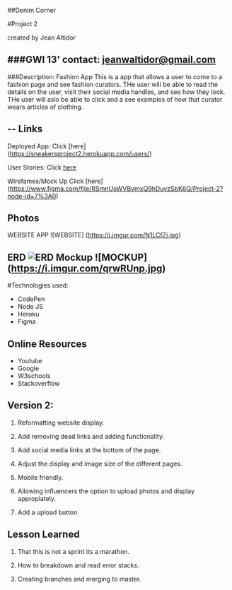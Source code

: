 ##Denim Corner

#Project 2

created by Jean Altidor

###GWI 13' contact: jeanwaltidor@gmail.com
-
###Description: Fashion App
This is a app that allows a user to come to a fashion page and see fashion curators. THe user will be able to read the details on the user, visit their social media handles, and see how they look. THe user will aslo be able to click and a see examples of how that curator wears articles of clothing. 


--
Links 
-
Deployed App: Click [here] (https://sneakersproject2.herokuapp.com/users/)

User Stories: Click [here](https://trello.com/b/QpnchcJq/project-2)

Wirefames/Mock Up Click [here]
(https://www.figma.com/file/RSmnUoWVBymxQ9hDuvzSbK6Q/Project-2?node-id=7%3A0)


Photos
-
WEBSITE APP
![WEBSITE] (https://i.imgur.com/N1LCfZj.jpg)

ERD
![ERD](https://i.imgur.com/dmmNrjD.jpg)
Mockup
![MOCKUP] (https://i.imgur.com/qrwRUnp.jpg)
-
#Technologies used:


* CodePen
* Node JS 
* Heroku 
* Figma 

 
Online Resources
-
* Youtube
*  Google
*  W3schools
*  Stackoverflow 



Version 2: 
-

1. Reformatting website display.

2. Add removing dead links and adding functionality.

3. Add social media links at the bottom of  the page.

4. Adjust the display and image size of the different pages.

5. Mobile friendly.

6. Allowing influencers the option to upload photos and display appropiately.
7. Add a upload button



Lesson Learned
-

1. That this is not a sprint its a marathon.

2.  How to breakdown and read error stacks.

3. Creating branches and merging to master.



